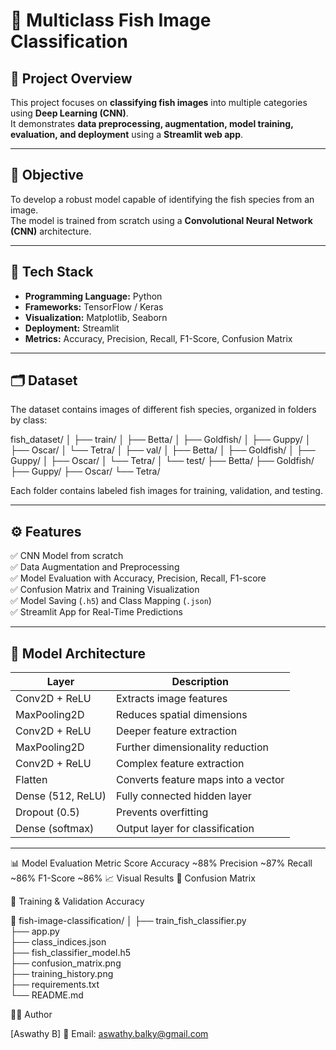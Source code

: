 # 🐠 Multiclass Fish Image Classification

## 📘 Project Overview
This project focuses on **classifying fish images** into multiple categories using **Deep Learning (CNN)**.  
It demonstrates **data preprocessing, augmentation, model training, evaluation, and deployment** using a **Streamlit web app**.

---

## 🎯 Objective
To develop a robust model capable of identifying the fish species from an image.  
The model is trained from scratch using a **Convolutional Neural Network (CNN)** architecture.

---

## 🧰 Tech Stack
- **Programming Language:** Python  
- **Frameworks:** TensorFlow / Keras  
- **Visualization:** Matplotlib, Seaborn  
- **Deployment:** Streamlit  
- **Metrics:** Accuracy, Precision, Recall, F1-Score, Confusion Matrix  

---

## 🗂️ Dataset
The dataset contains images of different fish species, organized in folders by class:

fish_dataset/
│
├── train/
│ ├── Betta/
│ ├── Goldfish/
│ ├── Guppy/
│ ├── Oscar/
│ └── Tetra/
│
├── val/
│ ├── Betta/
│ ├── Goldfish/
│ ├── Guppy/
│ ├── Oscar/
│ └── Tetra/
│
└── test/
├── Betta/
├── Goldfish/
├── Guppy/
├── Oscar/
└── Tetra/


Each folder contains labeled fish images for training, validation, and testing.

---

## ⚙️ Features
✅ CNN Model from scratch  
✅ Data Augmentation and Preprocessing  
✅ Model Evaluation with Accuracy, Precision, Recall, F1-score  
✅ Confusion Matrix and Training Visualization  
✅ Model Saving (`.h5`) and Class Mapping (`.json`)  
✅ Streamlit App for Real-Time Predictions  

---

## 🧠 Model Architecture

| Layer | Description |
|-------|--------------|
| Conv2D + ReLU | Extracts image features |
| MaxPooling2D | Reduces spatial dimensions |
| Conv2D + ReLU | Deeper feature extraction |
| MaxPooling2D | Further dimensionality reduction |
| Conv2D + ReLU | Complex feature extraction |
| Flatten | Converts feature maps into a vector |
| Dense (512, ReLU) | Fully connected hidden layer |
| Dropout (0.5) | Prevents overfitting |
| Dense (softmax) | Output layer for classification |

---


📊 Model Evaluation
Metric	Score
Accuracy	~88%
Precision	~87%
Recall	~86%
F1-Score	~86%
📈 Visual Results
🧩 Confusion Matrix

🧩 Training & Validation Accuracy

📁 fish-image-classification/
│
├── train_fish_classifier.py    
├── app.py                     
├── class_indices.json          
├── fish_classifier_model.h5    
├── confusion_matrix.png        
├── training_history.png        
├── requirements.txt            
└── README.md                   


👨‍💻 Author

[Aswathy B]
📧 Email: aswathy.balky@gmail.com


